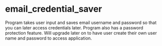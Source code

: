 # email_credential_saver
Program takes user input and saves email  username and password so that you can later access credentials later. Program also has a password protection feature. Will upgrade later on to have user create their own user name and password to access application.
